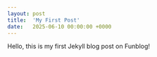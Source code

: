 ```yaml
---
layout: post
title:  'My First Post'
date:   2025-06-10 00:00:00 +0000
---
```

Hello, this is my first Jekyll blog post on Funblog!

